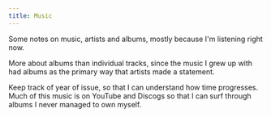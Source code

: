 ```yaml
---
title: Music
---
```

Some notes on music, artists and albums, mostly because I'm listening right now.

More about albums than individual tracks, since the music I grew up with
had albums as the primary way that artists made a statement.

Keep track of year of issue, so that I can understand how time
progresses.  Much of this music is on YouTube and Discogs so that
I can surf through albums I never managed to own myself.
